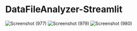 # DataFileAnalyzer-Streamlit
![Screenshot (977)](https://github.com/acfilok96/DataFileAnalyzer-Streamlit/assets/88615645/601913dd-57ad-4362-9546-f4b64d1783f8)
![Screenshot (979)](https://github.com/acfilok96/DataFileAnalyzer-Streamlit/assets/88615645/23f1ca08-8ebe-40e1-9ee7-9e97740fca28)
![Screenshot (980)](https://github.com/acfilok96/DataFileAnalyzer-Streamlit/assets/88615645/a690435c-ea2d-49c4-9e4c-a18fc9728da7)
